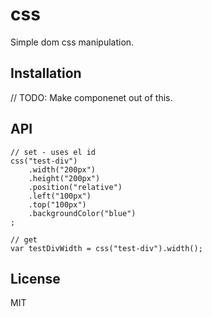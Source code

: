 # css

  Simple dom css manipulation.

## Installation

  // TODO: Make componenet out of this.

## API

	// set - uses el id
	css("test-div")
		.width("200px")
		.height("200px")
		.position("relative")
		.left("100px")
		.top("100px")
		.backgroundColor("blue")
	;
	
	// get
	var testDivWidth = css("test-div").width();


## License

  MIT
